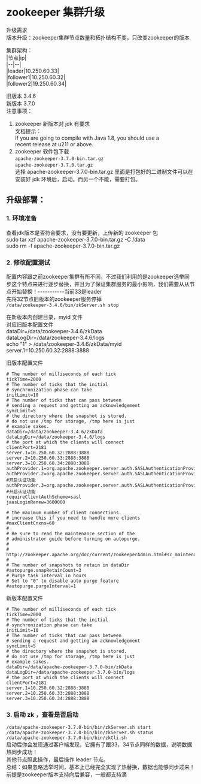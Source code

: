 # zookeeper 集群升级  
升级需求  
版本升级：zookeeper集群节点数量和拓扑结构不变，只改变zookeeper的版本  
  
集群架构：  
|节点|ip|  
|--|--|  
|leader|10.250.60.33|  
|follower1|10.250.60.32|  
|follower2|19.250.60.34|  
  
  
旧版本 3.4.6  
新版本 3.7.0  
注意事项：  
1. zookeeper 新版本对 jdk 有要求  
文档提示：  
If you are going to compile with Java 1.8, you should use a  
recent release at u211 or above.  
2. zookeeper 软件包下载  
`apache-zookeeper-3.7.0-bin.tar.gz`  
`apache-zookeeper-3.7.0.tar.gz`  
选择 apache-zookeeper-3.7.0-bin.tar.gz 里面是打包好的二进制文件可以在安装好 jdk 环境后，启动。而另一个不能，需要打包。  
  
## 升级部署：  
### 1. 环境准备  
查看jdk版本是否符合要求，没有要更新，上传新的 zookeeper 包  
sudo tar xzf apache-zookeeper-3.7.0-bin.tar.gz -C /data  
sudo rm -f apache-zookeeper-3.7.0-bin.tar.gz  
  
### 2. 修改配置测试  
配置内容跟之前zookeeper集群有所不同，不过我们利用的是zookeeper选举同步这个特点来进行逐步替换，并且为了保证集群服务的最小影响，我们需要从从节点开始替换！-----------当前33是leader  
先将32节点旧版本的zookeeper服务停掉  
`/data/zookeeper-3.4.6/bin/zkServer.sh stop`

在新版本内创建目录，myid 文件  
对应旧版本配置文件  
dataDir=/data/zookeeper-3.4.6/zkData  
dataLogDir=/data/zookeeper-3.4.6/logs  
echo "1" > /data/zookeeper-3.4.6/zkData/myid  
server.1=10.250.60.32:2888:3888  
  
旧版本配置文件  
```  
# The number of milliseconds of each tick  
tickTime=2000  
# The number of ticks that the initial  
# synchronization phase can take  
initLimit=10  
# The number of ticks that can pass between  
# sending a request and getting an acknowledgement  
syncLimit=5  
# the directory where the snapshot is stored.  
# do not use /tmp for storage, /tmp here is just  
# example sakes.  
dataDir=/data/zookeeper-3.4.6/zkData  
dataLogDir=/data/zookeeper-3.4.6/logs  
# the port at which the clients will connect  
clientPort=2181  
server.1=10.250.60.32:2888:3888  
server.2=10.250.60.33:2888:3888  
server.3=10.250.60.34:2888:3888  
authProvider.1=org.apache.zookeeper.server.auth.SASLAuthenticationProvider  
authProvider.2=org.apache.zookeeper.server.auth.SASLAuthenticationProvider  #开启认证功能  
authProvider.3=org.apache.zookeeper.server.auth.SASLAuthenticationProvider  #开启认证功能  
requireClientAuthScheme=sasl  
jaasLoginRenew=3600000  
  
# the maximum number of client connections.  
# increase this if you need to handle more clients  
#maxClientCnxns=60  
#  
# Be sure to read the maintenance section of the  
# administrator guide before turning on autopurge.  
#  
# http://zookeeper.apache.org/doc/current/zookeeperAdmin.html#sc_maintenance  
#  
# The number of snapshots to retain in dataDir  
#autopurge.snapRetainCount=3  
# Purge task interval in hours  
# Set to "0" to disable auto purge feature  
#autopurge.purgeInterval=1  
```  
  
新版本配置文件  
```  
# The number of milliseconds of each tick  
tickTime=2000  
# The number of ticks that the initial  
# synchronization phase can take  
initLimit=10  
# The number of ticks that can pass between  
# sending a request and getting an acknowledgement  
syncLimit=5  
# the directory where the snapshot is stored.  
# do not use /tmp for storage, /tmp here is just  
# example sakes.  
dataDir=/data/apache-zookeeper-3.7.0-bin/zkData  
dataLogDir=/data/apache-zookeeper-3.7.0-bin/logs  
# the port at which the clients will connect  
clientPort=2181  
server.1=10.250.60.32:2888:3888  
server.2=10.250.60.33:2888:3888  
server.3=10.250.60.34:2888:3888  
```  
### 3. 启动 zk ，查看是否启动  
`/data/apache-zookeeper-3.7.0-bin/bin/zkServer.sh start`  
`/data/apache-zookeeper-3.7.0-bin/bin/zkServer.sh status`  
`/data/apache-zookeeper-3.7.0-bin/bin/zkCli.sh `   
启动后你会发现通过客户端发现，它拥有了跟33，34节点同样的数据，说明数据热同步成功！  
其他节点照此操作，最后操作 leader 节点。  
总结：如果忽略选举时间，基本上已经完全实现了热替换，数据也能够同步过来！前提是zookeeper版本支持向后兼容，一般都支持滴  
  
  
